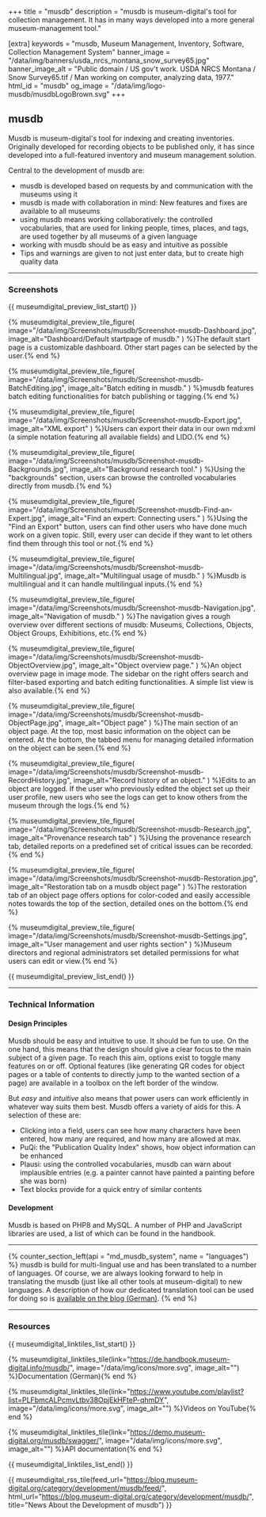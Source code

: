 +++
title = "musdb"
description = "musdb is museum-digital's tool for collection management. It has in many ways developed into a more general museum-management tool."

[extra]
keywords = "musdb, Museum Management, Inventory, Software, Collection Management System"
banner_image = "/data/img/banners/usda_nrcs_montana_snow_survey65.jpg"
banner_image_alt = "Public domain / US gov't work. USDA NRCS Montana / Snow Survey65.tif / Man working on computer, analyzing data, 1977."
html_id = "musdb"
og_image = "/data/img/logo-musdb/musdbLogoBrown.svg"
+++

## musdb

Musdb is museum-digital's tool for indexing and creating inventories. Originally developed for recording objects to be published only, it has since developed into a full-featured inventory and museum management solution.

Central to the development of musdb are:

- musdb is developed based on requests by and communication with the museums using it
- musdb is made with collaboration in mind: New features and fixes are available to all museums
- using musdb means working collaboratively: the controlled vocabularies, that are used for linking people, times, places, and tags, are used together by all museums of a given language
- working with musdb should be as easy and intuitive as possible
- Tips and warnings are given to not just enter data, but to create high quality data

----

### Screenshots

{{ museumdigital_preview_list_start() }}

{% museumdigital_preview_tile_figure(
    image="/data/img/Screenshots/musdb/Screenshot-musdb-Dashboard.jpg",
    image_alt="Dashboard/Default startpage of musdb."
    ) %}The default start page is a customizable dashboard. Other start pages can be selected by the user.{% end %}

{% museumdigital_preview_tile_figure(
    image="/data/img/Screenshots/musdb/Screenshot-musdb-BatchEditing.jpg",
    image_alt="Batch editing in musdb."
    ) %}musdb features batch editing functionalities for batch publishing or tagging.{% end %}

{% museumdigital_preview_tile_figure(
    image="/data/img/Screenshots/musdb/Screenshot-musdb-Export.jpg",
    image_alt="XML export"
    ) %}Users can export their data in our own md:xml (a simple notation featuring all available fields) and LIDO.{% end %}

{% museumdigital_preview_tile_figure(
    image="/data/img/Screenshots/musdb/Screenshot-musdb-Backgrounds.jpg",
    image_alt="Background research tool."
    ) %}Using the "backgrounds" section, users can browse the controlled vocabularies directly from musdb.{% end %}

{% museumdigital_preview_tile_figure(
    image="/data/img/Screenshots/musdb/Screenshot-musdb-Find-an-Expert.jpg",
    image_alt="Find an expert: Connecting users."
    ) %}Using the "Find an Export" button, users can find other users who have done much work on a given topic. Still, every user can decide if they want to let others find them through this tool or not.{% end %}

{% museumdigital_preview_tile_figure(
    image="/data/img/Screenshots/musdb/Screenshot-musdb-Multilingual.jpg",
    image_alt="Multilingual usage of musdb."
    ) %}Musdb is multilingual and it can handle multilingual inputs.{% end %}

{% museumdigital_preview_tile_figure(
    image="/data/img/Screenshots/musdb/Screenshot-musdb-Navigation.jpg",
    image_alt="Navigation of musdb."
    ) %}The navigation gives a rough overview over different sections of musdb: Museums, Collections, Objects, Object Groups, Exhibitions, etc.{% end %}

{% museumdigital_preview_tile_figure(
    image="/data/img/Screenshots/musdb/Screenshot-musdb-ObjectOverview.jpg",
    image_alt="Object overview page."
    ) %}An object overview page in image mode. The sidebar on the right offers search and filter-based exporting and batch editing functionalities. A simple list view is also available.{% end %}

{% museumdigital_preview_tile_figure(
    image="/data/img/Screenshots/musdb/Screenshot-musdb-ObjectPage.jpg",
    image_alt="Object page"
    ) %}The main section of an object page. At the top, most basic information on the object can be entered. At the bottom, the tabbed menu for managing detailed information on the object can be seen.{% end %}

{% museumdigital_preview_tile_figure(
    image="/data/img/Screenshots/musdb/Screenshot-musdb-RecordHistory.jpg",
    image_alt="Record history of an object."
    ) %}Edits to an object are logged. If the user who previously edited the object set up their user profile, new users who see the logs can get to know others from the museum through the logs.{% end %}

{% museumdigital_preview_tile_figure(
    image="/data/img/Screenshots/musdb/Screenshot-musdb-Research.jpg",
    image_alt="Provenance research tab"
    ) %}Using the provenance research tab, detailed reports on a predefined set of critical issues can be recorded.{% end %}

{% museumdigital_preview_tile_figure(
    image="/data/img/Screenshots/musdb/Screenshot-musdb-Restoration.jpg",
    image_alt="Restoration tab on a musdb object page"
    ) %}The restoration tab of an object page offers options for color-coded and easily accessible notes towards the top of the section, detailed ones on the bottom.{% end %}

{% museumdigital_preview_tile_figure(
    image="/data/img/Screenshots/musdb/Screenshot-musdb-Settings.jpg",
    image_alt="User management and user rights section"
    ) %}Museum directors and regional administrators set detailed permissions for what users can edit or view.{% end %}

{{ museumdigital_preview_list_end() }}

----

### Technical Information

#### Design Principles

Musdb should be easy and intuitive to use. It should be fun to use. On the one hand, this means that the design should give a clear focus to the main subject of a given page. To reach this aim, options exist to toggle many features on or off. Optional features (like generating QR codes for object pages or a table of contents to directly jump to the wanted section of a page) are available in a toolbox on the left border of the window.

But _easy_ and _intuitive_ also means that power users can work efficiently in whatever way suits them best. Musdb offers a variety of aids for this. A selection of these are:

- Clicking into a field, users can see how many characters have been entered, how many are required, and how many are allowed at max.
- PuQi: the "Publication Quality Index" shows, how object information can be enhanced
- Plausi: using the controlled vocabularies, musdb can warn about implausible entries (e.g. a painter cannot have painted a painting before she was born)
- Text blocks provide for a quick entry of similar contents

#### Development

Musdb is based on PHP8 and MySQL. A number of PHP and JavaScript libraries are used, a list of which can be found in the handbook.

----

{% counter_section_left(api = "md_musdb_system", name = "languages") %}
musdb is build for multi-lingual use and has been translated to a number of languages. Of course, we are always looking forward to help in translating the musdb (just like all other tools at museum-digital) to new languages. A description of how our dedicated translation tool can be used for doing so is [available on the blog (German)](https://blog.museum-digital.org/de/2019/03/02/museum-digital-uebersetzen/).
{% end %}

----

### Resources

{{ museumdigital_linktiles_list_start() }}

{% museumdigital_linktiles_tile(link="https://de.handbook.museum-digital.info/musdb/",
    image="/data/img/icons/more.svg",
    image_alt="") %}Documentation (German){% end %}

{% museumdigital_linktiles_tile(link="https://www.youtube.com/playlist?list=PLFbmcALPcmvLtbv38OpjEkHFteP-qhmDY",
    image="/data/img/icons/more.svg",
    image_alt="") %}Videos on YouTube{% end %}

{% museumdigital_linktiles_tile(link="https://demo.museum-digital.org/musdb/swagger/",
    image="/data/img/icons/more.svg",
    image_alt="") %}API documentation{% end %}

{{ museumdigital_linktiles_list_end() }}

{{ museumdigital_rss_tile(feed_url="https://blog.museum-digital.org/category/development/musdb/feed/",
    html_url="https://blog.museum-digital.org/category/development/musdb/",
    title="News About the Development of musdb") }}
